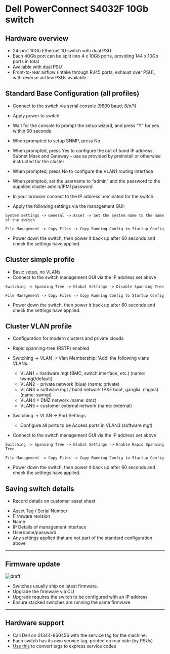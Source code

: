 # Dell PowerConnect S4032F 10Gb switch

## Hardware overview
* 24-port 10Gb Ethernet 1U switch with dual PSU
* Each 40Gb port can be split into 4 x 10Gb ports, providing 144 x 10Gb ports in total
* Available with dual PSU
* Front-to-rear airflow (intake through RJ45 ports, exhaust over PSU), with reverse airflow PSUs available

## Standard Base Configuration (all profiles)
* Connect to the switch via serial console  (9600 baud, 8/n/1)
* Apply power to switch
* Wait for the console to prompt the setup wizard, and press “Y” for yes within 60 seconds
* When prompted to setup SNMP, press No
* When prompted, press Yes to configure the out of band IP address, Subnet Mask and Gateway – use as provided by preinstall or otherwise instructed for the cluster
* When prompted, press No to configure the VLAN1 routing interface
* When prompted, set the username to “admin” and the password to the supplied cluster admin/IPMI password
* In your browser connect to the IP address nominated for the switch.

* Apply the following settings via the management GUI:
```
System settings -> General -> Asset -> Set the system name to the name of the switch
```
```
File Management -> Copy Files -> Copy Running Config to Startup Config
```
* Power down the switch, then power it back up after 60 seconds and check the settings have applied.

## **Cluster simple** profile
 * Basic setup, no VLANs
 * Connect to the switch management GUI via the IP address set above
```
Switching -> Spanning Tree -> Global Settings -> Disable Spanning Tree
```
```
File Management -> Copy Files -> Copy Running Config to Startup Config
```
* Power down the switch, then power it back up after 60 seconds and check the settings have applied.

## **Cluster VLAN** profile
 * Configuration for modern clusters and private clouds
 * Rapid spanning-tree (RSTP) enabled
 * Switching -> VLAN -> Vlan Membership: 'Add' the following vlans VLANs:
    *  VLAN1 = hardware mgt (BMC, switch interface, etc.) (name: hwmgt/default)
    *  VLAN2 = private network (blue) (name: private) 
    *  VLAN3 = software mgt / build network (PXE boot, ganglia, nagios) (name: swmgt)
    *  VLAN4 = DMZ network (name: dmz)
    *  VLAN5 = customer external network (name: external)
 * Switching -> VLAN -> Port Settings
    * Configure all ports to be Access ports in VLAN3 (software mgt)	

 * Connect to the switch management GUI via the IP address set above
```
Switching -> Spanning Tree -> Global Settings -> Enable Rapid Spanning Tree
```
```
File Management -> Copy Files -> Copy Running Config to Startup Config
```
* Power down the switch, then power it back up after 60 seconds and check the settings have applied.

## Saving switch details
* Record details on customer asset sheet
 - Asset Tag / Serial Number
 - Firmware revision
 - Name
 - IP Details of management interface
 - Username/password
 - Any settings applied that are not part of the standard configuration above

***

## Firmware update
![draft](http://upload.wikimedia.org/wikipedia/commons/f/ff/DRAFT_ICON.png)
* Switches usually ship on latest firmware. 
* Upgrade the firmware via CLI
* Upgrade requires the switch to be configured with an IP address
* Ensure stacked switches are running the same firmware

***
## Hardware support
* Call Dell on 01344-860456 with the service tag for the machine.
* Each switch has its own service tag, printed on rear side (by PSUs)
* [Use this](http://creativyst.com/Doc/Articles/HT/Dell/DellNumb.htm) to convert tags to express service codes
